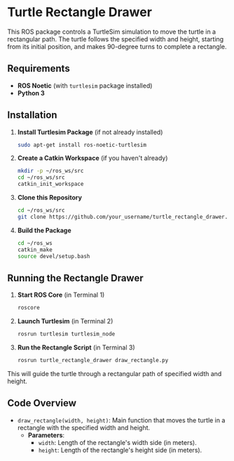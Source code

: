 # Turtle Rectangle Drawer

This ROS package controls a TurtleSim simulation to move the turtle in a rectangular path. The turtle follows the specified width and height, starting from its initial position, and makes 90-degree turns to complete a rectangle.

## Requirements

- **ROS Noetic** (with `turtlesim` package installed)
- **Python 3**

## Installation

1. **Install Turtlesim Package** (if not already installed)

    ```bash
    sudo apt-get install ros-noetic-turtlesim
    ```

2. **Create a Catkin Workspace** (if you haven't already)

    ```bash
    mkdir -p ~/ros_ws/src
    cd ~/ros_ws/src
    catkin_init_workspace
    ```

3. **Clone this Repository**

    ```bash
    cd ~/ros_ws/src
    git clone https://github.com/your_username/turtle_rectangle_drawer.git
    ```

4. **Build the Package**

    ```bash
    cd ~/ros_ws
    catkin_make
    source devel/setup.bash
    ```

## Running the Rectangle Drawer

1. **Start ROS Core** (in Terminal 1)

    ```bash
    roscore
    ```

2. **Launch Turtlesim** (in Terminal 2)

    ```bash
    rosrun turtlesim turtlesim_node
    ```

3. **Run the Rectangle Script** (in Terminal 3)

    ```bash
    rosrun turtle_rectangle_drawer draw_rectangle.py
    ```

This will guide the turtle through a rectangular path of specified width and height.

## Code Overview

- `draw_rectangle(width, height)`: Main function that moves the turtle in a rectangle with the specified width and height.
    - **Parameters**:
      - `width`: Length of the rectangle's width side (in meters).
      - `height`: Length of the rectangle's height side (in meters).
